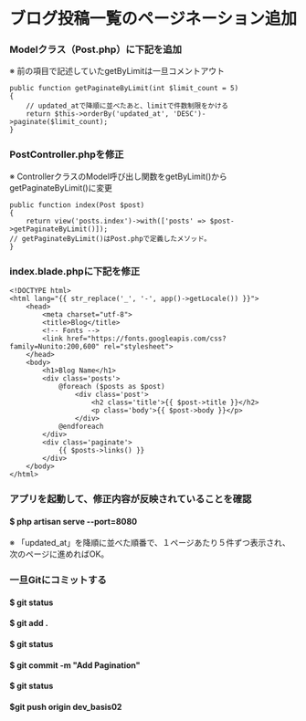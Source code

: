 # ブログ投稿一覧のページネーション追加

### Modelクラス（Post.php）に下記を追加
※ 前の項目で記述していたgetByLimitは一旦コメントアウト

    public function getPaginateByLimit(int $limit_count = 5)
    {
        // updated_atで降順に並べたあと、limitで件数制限をかける
        return $this->orderBy('updated_at', 'DESC')->paginate($limit_count);
    }

### PostController.phpを修正
※ ControllerクラスのModel呼び出し関数をgetByLimit()からgetPaginateByLimit()に変更

    public function index(Post $post)
    {
        return view('posts.index')->with(['posts' => $post->getPaginateByLimit()]);
    // getPaginateByLimit()はPost.phpで定義したメソッド。
    }

### index.blade.phpに下記を修正

    <!DOCTYPE html>
    <html lang="{{ str_replace('_', '-', app()->getLocale()) }}">
        <head>
            <meta charset="utf-8">
            <title>Blog</title>
            <!-- Fonts -->
            <link href="https://fonts.googleapis.com/css?family=Nunito:200,600" rel="stylesheet">
        </head>
        <body>
            <h1>Blog Name</h1>
            <div class='posts'>
                @foreach ($posts as $post)
                    <div class='post'>
                        <h2 class='title'>{{ $post->title }}</h2>
                        <p class='body'>{{ $post->body }}</p>
                    </div>
                @endforeach
            </div>
            <div class='paginate'>
                {{ $posts->links() }}
            </div>
        </body>
    </html>

### アプリを起動して、修正内容が反映されていることを確認
#### $ php artisan serve --port=8080
※ 「updated_at」を降順に並べた順番で、１ページあたり５件ずつ表示され、次のページに進めればOK。

### 一旦Gitにコミットする
#### $ git status
#### $ git add .
#### $ git status
#### $ git commit -m "Add Pagination"
#### $ git status
#### $git push origin dev_basis02